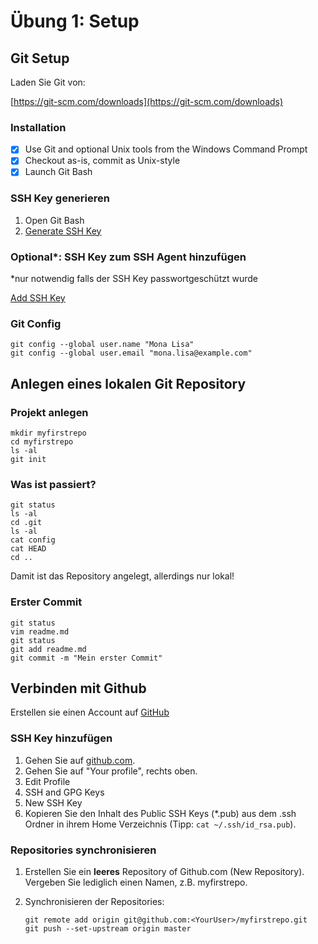 # Übung 1: Setup

## Git Setup
Laden Sie Git von:

[https://git-scm.com/downloads](https://git-scm.com/downloads)

### Installation

- [x] Use Git and optional Unix tools from the Windows Command Prompt
- [x] Checkout as-is, commit as Unix-style
- [x] Launch Git Bash

### SSH Key generieren
1. Open Git Bash 
2. [Generate SSH Key](https://help.github.com/articles/generating-a-new-ssh-key-and-adding-it-to-the-ssh-agent/#generating-a-new-ssh-key)

### Optional*: SSH Key zum SSH Agent hinzufügen

*nur notwendig falls der SSH Key passwortgeschützt wurde

[Add SSH Key](https://help.github.com/articles/generating-a-new-ssh-key-and-adding-it-to-the-ssh-agent/#adding-your-ssh-key-to-the-ssh-agent)

### Git Config
```
git config --global user.name "Mona Lisa"
git config --global user.email "mona.lisa@example.com"
```

## Anlegen eines lokalen Git Repository

### Projekt anlegen
```
mkdir myfirstrepo
cd myfirstrepo
ls -al
git init
```

### Was ist passiert?
```
git status
ls -al
cd .git
ls -al
cat config
cat HEAD
cd ..
```
Damit ist das Repository angelegt, allerdings nur lokal!

### Erster Commit
```
git status
vim readme.md
git status
git add readme.md
git commit -m "Mein erster Commit"
```

## Verbinden mit Github
Erstellen sie einen Account auf [GitHub](www.github.com)

### SSH Key hinzufügen
1. Gehen Sie auf [github.com](www.github.com).
2. Gehen Sie auf "Your profile", rechts oben.
3. Edit Profile
4. SSH and GPG Keys
5. New SSH Key
6. Kopieren Sie den Inhalt des Public SSH Keys (*.pub) aus dem .ssh Ordner in ihrem Home Verzeichnis (Tipp: `cat ~/.ssh/id_rsa.pub`).

### Repositories synchronisieren
1. Erstellen Sie ein **leeres** Repository of Github.com (New Repository). Vergeben Sie lediglich einen Namen, z.B. myfirstrepo.
2. Synchronisieren der Repositories:

	```
	git remote add origin git@github.com:<YourUser>/myfirstrepo.git
	git push --set-upstream origin master
	```